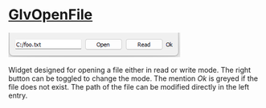 # [GlvOpenFile](/src/src_glove/GlvOpenFile.h)

![sample009-1](../images/widgets/GlvOpenFile.png)

Widget designed for opening a file either in read or write mode. The right button can be toggled to change the mode. The mention *Ok* is greyed if the file does not exist. The path of the file can be modified directly in the left entry.
